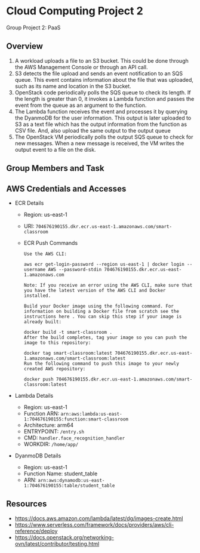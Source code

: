 # Cloud Computing Project 2

Group Project 2: PaaS

## Overview

1. A workload uploads a file to an S3 bucket. This could be done through the AWS Management Console or through an API call.
2. S3 detects the file upload and sends an event notification to an SQS queue. This event contains information about the file that was uploaded, such as its name and location in the S3 bucket.
3. OpenStack code periodically polls the SQS queue to check its length. If the length is greater than 0, it invokes a Lambda function and passes the event from the queue as an argument to the function.
4. The Lambda function receives the event and processes it by querying the DyanmoDB for the user information. This output is later uploaded to S3 as a text file which has the output information from the function as CSV file. And, also upload the same output to the output queue
5. The OpenStack VM periodically polls the output SQS queue to check for new messages. When a new message is received, the VM writes the output event to a file on the disk.

## Group Members and Task

## AWS Credentials and Accesses

- ECR Details
  - Region: us-east-1
  - URI: `704676190155.dkr.ecr.us-east-1.amazonaws.com/smart-classroom`
  - ECR Push Commands
  
    ```Retrieve an authentication token and authenticate your Docker client to your registry.
    Use the AWS CLI:

    aws ecr get-login-password --region us-east-1 | docker login --username AWS --password-stdin 704676190155.dkr.ecr.us-east-1.amazonaws.com
    
    Note: If you receive an error using the AWS CLI, make sure that you have the latest version of the AWS CLI and Docker installed.
    
    Build your Docker image using the following command. For information on building a Docker file from scratch see the instructions here . You can skip this step if your image is already built:

    docker build -t smart-classroom .
    After the build completes, tag your image so you can push the image to this repository:

    docker tag smart-classroom:latest 704676190155.dkr.ecr.us-east-1.amazonaws.com/smart-classroom:latest
    Run the following command to push this image to your newly created AWS repository:

    docker push 704676190155.dkr.ecr.us-east-1.amazonaws.com/smart-classroom:latest
    ```

- Lambda Details
  - Region: us-east-1
  - Function ARN: `arn:aws:lambda:us-east-1:704676190155:function:smart-classroom`
  - Architecture: arm64
  - ENTRYPOINT: `/entry.sh`
  - CMD: `handler.face_recognition_handler`
  - WORKDIR: `/home/app/`

- DyanmoDB Details
  - Region: us-east-1
  - Function Name: student_table
  - ARN: `arn:aws:dynamodb:us-east-1:704676190155:table/student_table`

## Resources

- <https://docs.aws.amazon.com/lambda/latest/dg/images-create.html>
- <https://www.serverless.com/framework/docs/providers/aws/cli-reference/deploy>
- <https://docs.openstack.org/networking-ovn/latest/contributor/testing.html>